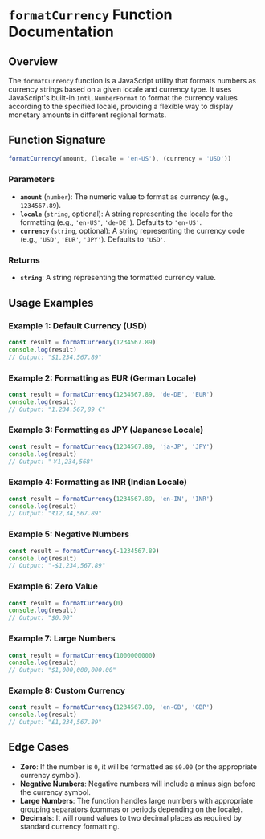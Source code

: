 # `formatCurrency` Function Documentation

## Overview

The `formatCurrency` function is a JavaScript utility that formats numbers as currency strings based on a given locale and currency type. It uses JavaScript's built-in `Intl.NumberFormat` to format the currency values according to the specified locale, providing a flexible way to display monetary amounts in different regional formats.

## Function Signature

```javascript
formatCurrency(amount, (locale = 'en-US'), (currency = 'USD'))
```

### Parameters

- **`amount`** (`number`): The numeric value to format as currency (e.g., `1234567.89`).
- **`locale`** (`string`, optional): A string representing the locale for the formatting (e.g., `'en-US'`, `'de-DE'`). Defaults to `'en-US'`.
- **`currency`** (`string`, optional): A string representing the currency code (e.g., `'USD'`, `'EUR'`, `'JPY'`). Defaults to `'USD'`.

### Returns

- **`string`**: A string representing the formatted currency value.

## Usage Examples

### Example 1: Default Currency (USD)

```javascript
const result = formatCurrency(1234567.89)
console.log(result)
// Output: "$1,234,567.89"
```

### Example 2: Formatting as EUR (German Locale)

```javascript
const result = formatCurrency(1234567.89, 'de-DE', 'EUR')
console.log(result)
// Output: "1.234.567,89 €"
```

### Example 3: Formatting as JPY (Japanese Locale)

```javascript
const result = formatCurrency(1234567.89, 'ja-JP', 'JPY')
console.log(result)
// Output: "￥1,234,568"
```

### Example 4: Formatting as INR (Indian Locale)

```javascript
const result = formatCurrency(1234567.89, 'en-IN', 'INR')
console.log(result)
// Output: "₹12,34,567.89"
```

### Example 5: Negative Numbers

```javascript
const result = formatCurrency(-1234567.89)
console.log(result)
// Output: "-$1,234,567.89"
```

### Example 6: Zero Value

```javascript
const result = formatCurrency(0)
console.log(result)
// Output: "$0.00"
```

### Example 7: Large Numbers

```javascript
const result = formatCurrency(1000000000)
console.log(result)
// Output: "$1,000,000,000.00"
```

### Example 8: Custom Currency

```javascript
const result = formatCurrency(1234567.89, 'en-GB', 'GBP')
console.log(result)
// Output: "£1,234,567.89"
```

## Edge Cases

- **Zero**: If the number is `0`, it will be formatted as `$0.00` (or the appropriate currency symbol).
- **Negative Numbers**: Negative numbers will include a minus sign before the currency symbol.
- **Large Numbers**: The function handles large numbers with appropriate grouping separators (commas or periods depending on the locale).
- **Decimals**: It will round values to two decimal places as required by standard currency formatting.
